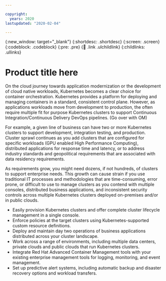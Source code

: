 ```yaml
---

copyright:
  years: 2020
lastupdated: "2020-02-04"

---
```


{:new_window: target="_blank"}
{:shortdesc: .shortdesc}
{:screen: .screen}
{:codeblock: .codeblock}
{:pre: .pre}
{:child: .link .ulchildlink}
{:childlinks: .ullinks}

# Product title here

On the cloud journey towards application modernization or the development of cloud native workloads, Kubernetes becomes a clear choice for container orchestration. Kubernetes provides a platform for deploying and managing containers in a standard, consistent control plane. However, as applications workloads move from development to production, the often require multiple fit for purpose Kubernetes clusters to support Continuous Integration/Continuous Delivery DevOps pipelines. (Go over with OM)

For example, a given line of business can have two or more Kubernetes clusters to support development, integration testing, and production. Cluster sprawl continues as you add clusters that are configured for specific workloads (GPU enabled High Performance Computing), distributed applications for response time and latency, or to address industry standards and geopolitical requirements that are associated with data residency requirements.

As requirements grow, you might need dozens, if not hundreds, of clusters to support enterprise needs. This growth can cause strain if you use traditional IT processes and methodologies that are time-consuming, error prone, or difficult to use to manage clusters as you contend with multiple consoles, distributed business applications, and inconsistent security controls across multiple Kubernetes clusters deployed on-premises and/or in public clouds.

  - Easily provision Kubernetes clusters and offer complete cluster lifecycle management in a single console.
  - Enforce policies at the target clusters using Kubernetes-supported custom resource definitions.
  - Deploy and maintain day two operations of business applications distributed across your cluster landscape.
  - Work across a range of environments, including multiple data centers, private clouds and public clouds that run Kubernetes clusters.
  - Integrate Red Hat Advanced Container Management tools with your existing enterprise management tools for logging, monitoring, and event management.
  - Set up predictive alert systems, including automatic backup and disaster recovery options and workload transfers.
